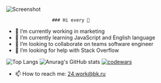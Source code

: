 
![Screenshot](https://webneel.com/sites/default/files/images/manual/logo-all/11-seven-creative-and-brilliant-logo-design.gif)

                     ### Hi every 👋

<!--
**razor262/razor262** is a ✨ _special_ ✨ repository because its `README.md` (this file) appears on your GitHub profile.

Here are some ideas to get you started:-->

- 🔭 I’m currently working in marketing
- 🌱 I’m currently learning JavaScript and English language
- 👯 I’m looking to collaborate on teams software engineer
- 🤔 I’m looking for help with Stack Overflow
<!--
- 💬 Ask me about 24.work@bk.ru
-->

![Top Langs](https://github-readme-stats.vercel.app/api/top-langs/?username=razor262&layout=compact) ![Anurag's GitHub stats](https://github-readme-stats.vercel.app/api?username=razor262&count_private=true&hide=contribs,issues&show_icons=true) [![codewars](https://www.codewars.com/users/_Seven_/badges/large)](https://www.codewars.com/users/_Seven_) 

- 📫 How to reach me: 24.work@bk.ru
<!--
- 😄 Pronouns: ...
- ⚡ Fun fact: ...
-->

